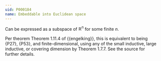 ```yaml
---
uid: P000184
name: Embeddable into Euclidean space
---
```


Can be expressed as a subspace of $\mathbb R^n$ for some finite $n$.

Per theorem Theorem 1.11.4 of {{engelking}}, this is equivalent to being {P27}, {P53}, and finite-dimensional, using any of the small inductive, large inductive, or covering dimension by Theorem 1.7.7. See the source for further details.
